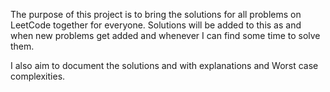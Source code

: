 The purpose of this project is to bring the solutions for all problems on LeetCode together for everyone.
Solutions will be added to this as and when new problems get added and whenever I can find some time to 
solve them.

I also aim to document the solutions and with explanations and Worst case complexities.
